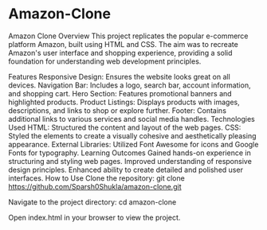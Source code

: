 # Amazon-Clone
Amazon Clone
Overview
This project replicates the popular e-commerce platform Amazon, built using HTML and CSS. The aim was to recreate Amazon's user interface and shopping experience, providing a solid foundation for understanding web development principles.

Features
Responsive Design: Ensures the website looks great on all devices.
Navigation Bar: Includes a logo, search bar, account information, and shopping cart.
Hero Section: Features promotional banners and highlighted products.
Product Listings: Displays products with images, descriptions, and links to shop or explore further.
Footer: Contains additional links to various services and social media handles.
Technologies Used
HTML: Structured the content and layout of the web pages.
CSS: Styled the elements to create a visually cohesive and aesthetically pleasing appearance.
External Libraries: Utilized Font Awesome for icons and Google Fonts for typography.
Learning Outcomes
Gained hands-on experience in structuring and styling web pages.
Improved understanding of responsive design principles.
Enhanced ability to create detailed and polished user interfaces.
How to Use
Clone the repository:
git clone https://github.com/Sparsh0Shukla/amazon-clone.git

Navigate to the project directory:
cd amazon-clone

Open index.html in your browser to view the project.
